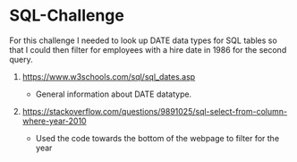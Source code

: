 # SQL-Challenge

For this challenge I needed to look up DATE data types for SQL tables so that I could then filter for employees with a hire date in 1986 for the second query. 

1. https://www.w3schools.com/sql/sql_dates.asp
   - General information about DATE datatype.
  
2. https://stackoverflow.com/questions/9891025/sql-select-from-column-where-year-2010
   - Used the code towards the bottom of the webpage to filter for the year
